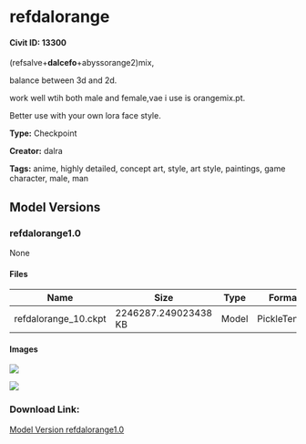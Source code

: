 # refdalorange

#### Civit ID: 13300

<p>(refsalve+<strong>dalcefo</strong>+abyssorange2)mix,</p><p>balance between 3d and 2d.</p><p>work well wtih both male and female,vae i use is orangemix.pt.</p><p>Better use with your own lora face style.</p>

**Type:** Checkpoint

**Creator:** dalra

**Tags:** anime, highly detailed, concept art, style, art style, paintings, game character, male, man

## Model Versions

### refdalorange1.0

None

#### Files

| Name | Size | Type | Format | Download Url | AutoV1 | AutoV2 | SHA256 | CRC32 | BLAKE3 |
| --- | --- | --- | --- | --- | --- | --- | --- | --- | --- |
| refdalorange_10.ckpt | 2246287.249023438 KB | Model | PickleTensor | https://civitai.com/api/download/models/15676 | 180C7D03 | C9ED4D7EDA | C9ED4D7EDA47EAF5DD81CFA2E4EF8409D537D31109297E12F083678C1B03E866 | 42393CEA | D919FA9F2577C2D75F6D32091139FC8FA95177587BB13C9C4E0F848707947B38 |

#### Images

<p><img src="https://image.civitai.com/xG1nkqKTMzGDvpLrqFT7WA/85d95000-cccc-443f-9167-f6eee3dfb600/width=450/225394.jpeg" /></p>

<p><img src="https://image.civitai.com/xG1nkqKTMzGDvpLrqFT7WA/feab1c4d-6152-478f-2dc4-042b5deb8000/width=450/156577.jpeg" /></p>

### Download Link:

[Model Version refdalorange1.0](https://civitai.com/api/download/models/15676)

